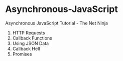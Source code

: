 # Asynchronous-JavaScript

Asynchronous JavaScript Tutorial - The Net Ninja

1. HTTP Requests
2. Callback Functions
3. Using JSON Data
4. Callback Hell
5. Promises
